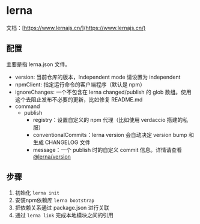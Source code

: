 # lerna

文档：[https://www.lernajs.cn/](https://www.lernajs.cn/)

## 配置

主要是指 lerna.json 文件。

- version: 当前仓库的版本，Independent mode 请设置为 independent
- npmClient: 指定运行命令的客户端程序（默认是 npm）
- ignoreChanges: 一个不包含在 lerna changed/publish 的 glob 数组。使用这个去阻止发布不必要的更新，比如修复 README.md
- command
  - publish
    - registry：设置自定义的 npm 代理（比如使用 verdaccio 搭建的私服）
    - conventionalCommits：lerna version 会自动决定 version bump 和生成 CHANGELOG 文件
    - message：一个 publish 时的自定义 commit 信息。详情请查看[@lerna/version](https://github.com/lerna/lerna/tree/main/commands/version#--message-msg)

## 步骤

1. 初始化 `lerna init`
2. 安装npm依赖库 `lerna bootstrap`
3. 把依赖关系通过 package.json 进行关联
4. 通过 `lerna link` 完成本地模块之间的引用
